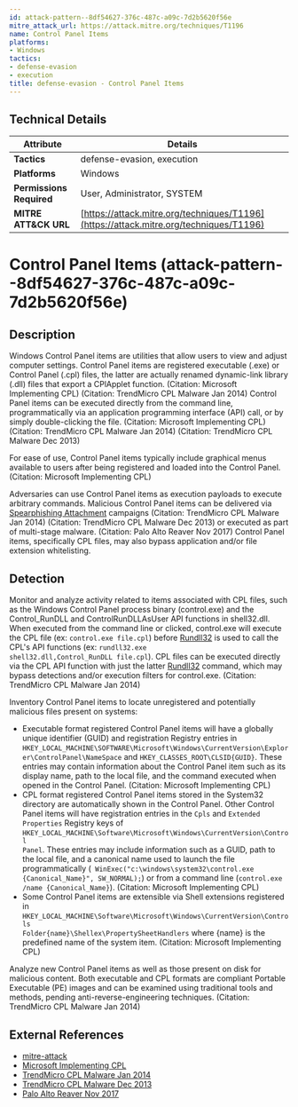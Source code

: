 ```yaml
---
id: attack-pattern--8df54627-376c-487c-a09c-7d2b5620f56e
mitre_attack_url: https://attack.mitre.org/techniques/T1196
name: Control Panel Items
platforms:
- Windows
tactics:
- defense-evasion
- execution
title: defense-evasion - Control Panel Items
---
```


## Technical Details

| Attribute | Details |
|-----------|----------|
| **Tactics** | defense-evasion, execution |
| **Platforms** | Windows |
| **Permissions Required** | User, Administrator, SYSTEM |
| **MITRE ATT&CK URL** | [https://attack.mitre.org/techniques/T1196](https://attack.mitre.org/techniques/T1196) |

# Control Panel Items (attack-pattern--8df54627-376c-487c-a09c-7d2b5620f56e)

## Description
Windows Control Panel items are utilities that allow users to view and adjust computer settings. Control Panel items are registered executable (.exe) or Control Panel (.cpl) files, the latter are actually renamed dynamic-link library (.dll) files that export a CPlApplet function. (Citation: Microsoft Implementing CPL) (Citation: TrendMicro CPL Malware Jan 2014) Control Panel items can be executed directly from the command line, programmatically via an application programming interface (API) call, or by simply double-clicking the file. (Citation: Microsoft Implementing CPL) (Citation: TrendMicro CPL Malware Jan 2014) (Citation: TrendMicro CPL Malware Dec 2013)

For ease of use, Control Panel items typically include graphical menus available to users after being registered and loaded into the Control Panel. (Citation: Microsoft Implementing CPL)

Adversaries can use Control Panel items as execution payloads to execute arbitrary commands. Malicious Control Panel items can be delivered via [Spearphishing Attachment](https://attack.mitre.org/techniques/T1193) campaigns (Citation: TrendMicro CPL Malware Jan 2014) (Citation: TrendMicro CPL Malware Dec 2013) or executed as part of multi-stage malware. (Citation: Palo Alto Reaver Nov 2017) Control Panel items, specifically CPL files, may also bypass application and/or file extension whitelisting.

## Detection
Monitor and analyze activity related to items associated with CPL files, such as the Windows Control Panel process binary (control.exe) and the Control_RunDLL and ControlRunDLLAsUser API functions in shell32.dll. When executed from the command line or clicked, control.exe will execute the CPL file (ex: <code>control.exe file.cpl</code>) before [Rundll32](https://attack.mitre.org/techniques/T1085) is used to call the CPL's API functions (ex: <code>rundll32.exe shell32.dll,Control_RunDLL file.cpl</code>). CPL files can be executed directly via the CPL API function with just the latter [Rundll32](https://attack.mitre.org/techniques/T1085) command, which may bypass detections and/or execution filters for control.exe. (Citation: TrendMicro CPL Malware Jan 2014)

Inventory Control Panel items to locate unregistered and potentially malicious files present on systems:

* Executable format registered Control Panel items will have a globally unique identifier (GUID) and registration Registry entries in <code>HKEY_LOCAL_MACHINE\SOFTWARE\Microsoft\Windows\CurrentVersion\Explorer\ControlPanel\NameSpace</code> and <code>HKEY_CLASSES_ROOT\CLSID\{GUID}</code>. These entries may contain information about the Control Panel item such as its display name, path to the local file, and the command executed when opened in the Control Panel. (Citation: Microsoft Implementing CPL)
* CPL format registered Control Panel items stored in the System32 directory are automatically shown in the Control Panel. Other Control Panel items will have registration entries in the <code>Cpls</code> and <code>Extended Properties</code> Registry keys of <code>HKEY_LOCAL_MACHINE\Software\Microsoft\Windows\CurrentVersion\Control Panel</code>. These entries may include information such as a GUID, path to the local file, and a canonical name used to launch the file programmatically (<code> WinExec("c:\windows\system32\control.exe {Canonical_Name}", SW_NORMAL);</code>) or from a command line (<code>control.exe /name {Canonical_Name}</code>). (Citation: Microsoft Implementing CPL)
* Some Control Panel items are extensible via Shell extensions registered in <code>HKEY_LOCAL_MACHINE\Software\Microsoft\Windows\CurrentVersion\Controls Folder\{name}\Shellex\PropertySheetHandlers</code> where {name} is the predefined name of the system item. (Citation: Microsoft Implementing CPL)

Analyze new Control Panel items as well as those present on disk for malicious content. Both executable and CPL formats are compliant Portable Executable (PE) images and can be examined using traditional tools and methods, pending anti-reverse-engineering techniques. (Citation: TrendMicro CPL Malware Jan 2014)

## External References
- [mitre-attack](https://attack.mitre.org/techniques/T1196)
- [Microsoft Implementing CPL](https://msdn.microsoft.com/library/windows/desktop/cc144185.aspx)
- [TrendMicro CPL Malware Jan 2014](https://www.trendmicro.de/cloud-content/us/pdfs/security-intelligence/white-papers/wp-cpl-malware.pdf)
- [TrendMicro CPL Malware Dec 2013](https://blog.trendmicro.com/trendlabs-security-intelligence/control-panel-files-used-as-malicious-attachments/)
- [Palo Alto Reaver Nov 2017](https://researchcenter.paloaltonetworks.com/2017/11/unit42-new-malware-with-ties-to-sunorcal-discovered/)
